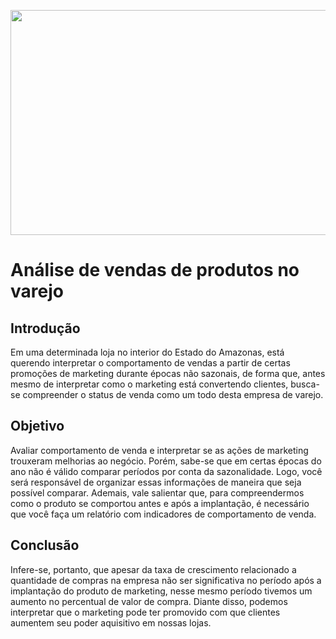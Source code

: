 <p align="center">
  <img width="740" height="360" src="https://epaybrasil.com.br/blog/wp-content/uploads/2016/05/estrategias-para-tornar-seu-varejo-uma-maquina-de-vendas-740x360.jpg">
</p>

# Análise de vendas de produtos no varejo

## Introdução
Em uma determinada loja no interior do Estado do Amazonas, está querendo interpretar o comportamento de vendas a partir de certas promoções de marketing durante épocas não sazonais, de forma que, antes mesmo de interpretar como o marketing está convertendo clientes, busca-se compreender o status de venda como um todo desta empresa de varejo.

## Objetivo
Avaliar comportamento de venda e interpretar se as ações de marketing trouxeram melhorias ao negócio. Porém, sabe-se que em certas épocas do ano não é válido comparar períodos por conta da sazonalidade. Logo, você será responsável de organizar essas informações de maneira que seja possível comparar. Ademais, vale salientar que, para compreendermos como o produto se comportou antes e após a implantação, é necessário que você faça um relatório com indicadores de comportamento de venda.

## Conclusão
Infere-se, portanto, que apesar da taxa de crescimento relacionado a quantidade de compras na empresa não ser significativa no período após a implantação do produto de marketing, nesse mesmo período tivemos um aumento no percentual de valor de compra. Diante disso, podemos interpretar que o marketing pode ter promovido com que clientes aumentem seu poder aquisitivo em nossas lojas.
